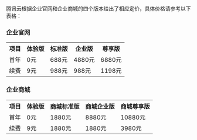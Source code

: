 腾讯云根据企业官网和企业商城的四个版本给出了相应定价，具体价格请参考以下表格：

### 企业官网
<table>
  <tr>
    <th>项目</th>
    <th>体验版</th>
    <th>标准版</th>
    <th>企业版</th>
    <th>尊享版</th>
  </tr>
  <tr>
    <td>首年</td>
    <td>0元</td>
    <td>688元</td>
    <td>4880元</td>
    <td>6880元</td>
  </tr>
  <tr>
    <td>续费</td>
    <td>9元</td>
    <td>988元</td>
    <td>988元</td>
    <td>1198元</td>
  </tr>
	</table>
	
### 企业商城

<table>
  <tr>
    <th>项目</th>
    <th>体验版</th>
    <th>商城标准版 </th>
    <th>商城企业版</th>
    <th>商城尊享版</th>
  </tr>
  <tr>
    <td>首年</td>
    <td>0元</td>
    <td>1880元</td>
    <td>8880元</td>
    <td>10880元</td>
  </tr>
  <tr>
    <td>续费</td>
    <td>9元</td>
    <td>1880元</td>
    <td>1880元</td>
    <td> 3980元</td>
  </tr>
</table>
